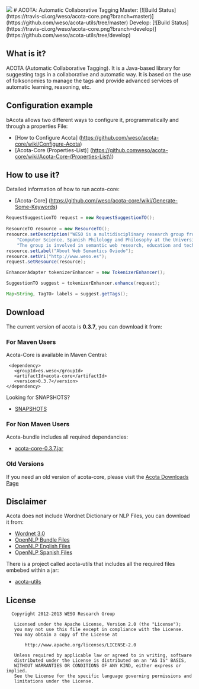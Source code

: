 <img src="http://weso.es/img/logo_acota_850.png">
# ACOTA:  Automatic Collaborative Tagging 
Master: [![Build Status](https://travis-ci.org/weso/acota-core.png?branch=master)](https://github.com/weso/acota-utils/tree/master)
Develop: [![Build Status](https://travis-ci.org/weso/acota-core.png?branch=develop)](https://github.com/weso/acota-utils/tree/develop)


## What is it? ##
ACOTA (Automatic Collaborative Tagging). It is a Java-based library for suggesting 
tags in a collaborative and automatic way. It is based on the use of folksonomies to 
manage the tags and provide advanced services of automatic learning, reasoning, etc. 


## Configuration example ##
bAcota allows two different ways to configure it, programmatically and through a properties File:
 - [How to Configure Acota] (https://github.com/weso/acota-core/wiki/Configure-Acota)
 - [Acota-Core (Properties-List)] (https://github.comweso/acota-core/wiki/Acota-Core-(Properties-List\))

## How to use it? ##

Detailed information of how to run acota-core: 
 - [Acota-Core] (https://github.com/weso/acota-core/wiki/Generate-Some-Keywords)

```java
RequestSuggestionTO request = new RequestSuggestionTO();
	
ResourceTO resource = new ResourceTO();
resource.setDescription("WESO is a multidisciplinary research group from the Department of" +
	"Computer Science, Spanish Philology and Philosophy at the University of Oviedo, " +
	"The group is involved in semantic web research, education and technology transfer.");
resource.setLabel("About Web Semantics Oviedo");
resource.setUri("http://www.weso.es");
request.setResource(resource);

EnhancerAdapter tokenizerEnhancer = new TokenizerEnhancer();

SuggestionTO suggest = tokenizerEnhancer.enhance(request);

Map<String, TagTO> labels = suggest.getTags();
```

## Download ##
The current version of acota is **0.3.7**, you can download it from:

### For Maven Users
Acota-Core is available in Maven Central:
 ```
  <dependency>
    <groupId>es.weso</groupId>
    <artifactId>acota-core</artifactId>
    <version>0.3.7</version>
 </dependency>
 ```

Looking for SNAPSHOTS?
* [SNAPSHOTS](https://oss.sonatype.org/content/repositories/snapshots/es/weso/acota-core/0.3.7-SNAPSHOT/ "Acota-core SNAPSHOTS Repository")

### For Non Maven Users
Acota-bundle includes all required dependancies:

 * [acota-core-0.3.7.jar](http://156.35.82.101:7000/downloads/acota/0.3.7/core/acota-core-0.3.7.jar "Download acota-core-0.3.7.jar")


### Old Versions
If you need an old version of acota-core, please visit the [Acota Downloads Page](https://github.com/weso/acota-core/wiki/Download---ACOTA)

## Disclaimer
Acota does not include Wordnet Dictionary or NLP Files, you can download it from:
 * [Wordnet 3.0](http://wordnetcode.princeton.edu/3.0/WNdb-3.0.tar.gz "Download Wordnet 3.0 Dict Files")
 * [OpenNLP Bundle Files](http://156.35.82.101:7000/downloads/acota/utils/open_nlp.zip "OpenNLP Bundle Files")
 * [OpenNLP English Files](http://156.35.82.101:7000/downloads/acota/utils/open_nlp/es.zip "OpenNLP English Files")
 * [OpenNLP Spanish Files](http://156.35.82.101:7000/downloads/acota/utils/open_nlp/en.zip "OpenNLP Spanish Files")

There is a project called acota-utils that includes all the required files embebed within a jar:
 * [acota-utils](https://github.com/weso/acota-utils "Acota-utils")

## License

```
  Copyright 2012-2013 WESO Research Group

   Licensed under the Apache License, Version 2.0 (the "License");
   you may not use this file except in compliance with the License.
   You may obtain a copy of the License at

       http://www.apache.org/licenses/LICENSE-2.0

   Unless required by applicable law or agreed to in writing, software
   distributed under the License is distributed on an "AS IS" BASIS,
   WITHOUT WARRANTIES OR CONDITIONS OF ANY KIND, either express or implied.
   See the License for the specific language governing permissions and
   limitations under the License.
```
